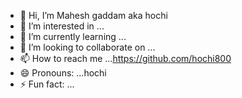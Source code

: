 - 👋 Hi, I’m Mahesh gaddam  aka hochi
- 👀 I’m interested in ...
- 🌱 I’m currently learning ...
- 💞️ I’m looking to collaborate on ...
- 📫 How to reach me ...https://github.com/hochi800
- 😄 Pronouns: ...hochi
- ⚡ Fun fact: ...

